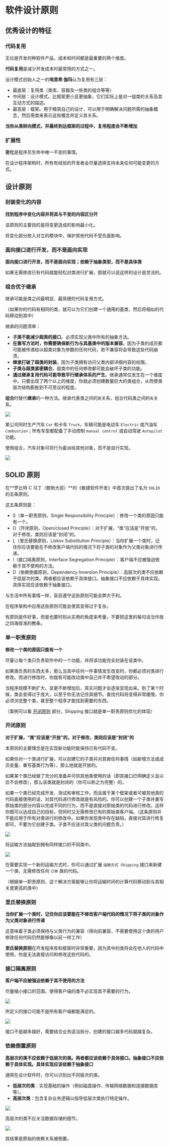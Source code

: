 # 软件设计原则

## 优秀设计的特征

### 代码复用

无论是开发何种软件产品，成本和时间都是最重要的两个维度。

**代码复用**是减少开发成本时最常用的方式之一。

设计模式创始人之一的**埃里希 伽玛**认为复用有三层：

- 最底层：复用类（类库、容器及一些类的组合等等）
- 中间层：设计模式。比框架更小且更抽象，它们实际上是对一组类的关系及其互动方式的描述。
- 最高层：框架。用于精简自己的设计，可以用于明确解决问题所需的抽象概念，然后用类来表示这些概念并定义其关系。

**当你从类转向模式，并最终到达框架的过程中，复用程度会不断增加**

### 扩展性

**变化**是程序员生命中唯一不变的事情。

在设计程序架构时，所有有经验的开发者会尽量选择支持未来任何可能变更的方式。

## 设计原则

### 封装变化的内容

**找到程序中变化内容并将其与不变的内容区分开**

该原则的主要目的是将变更造成的影响最小化。

将变化部分放入对立的模块中，保护其他代码不受负面影响。

### 面向接口进行开发，而不是面向实现

**面向接口进行开发，而不是面向实现；依赖于抽象类型，而不是具体类**

如果无需修改已有代码就能轻松对类进行扩展，那就可以说这样的设计是灵活的。

### 组合优于继承

继承可能是类之间最明显、最简便的代码复用方式。

（如果你的代码有相同的类，就可以为它们创建一个通用的基类，然后将相似的代码移动到其中）

继承的问题清单：

- **子类不能减少超类的接口**。必须实现父类中所有的抽象方法。
- **在重写方法时，你需要确保新行为与其基类中的版本兼容**。因为子类的成员都可能被传递给以超类对象为参数的任何代码，若不兼容将会导致这些代码崩溃。
- **继承打破了超类的封装**，因为子类拥有访问父类内部详细内容的权限。
- **子类与超类紧密耦合**。超类中的任何修改都可能会破坏子类的功能。
- **通过继承复用代码可能导致平行继承体系的产生**。继承通常仅发生在一个维度中。只要出现了两个以上的维度，你就必须创建数量巨大的类组合，从而使类层次结构膨胀到不可思议的程度。

**组合**时替代**继承**的一种方法。继承代表类之间的`是`关系，组合代码类之间的`有`关系。

![](../imgs/ch3-software-design-principles/继承.png)

某公司同时生产汽车 `Car` 和卡车 `Truck`，车辆可能是电动车 `Electric` 或汽油车 `Combustion`；所有车型都配备了手动控制 `manual control` 或自动驾驶 `Autopilot` 功能。

使用组合，汽车对象可将行为委派给其他对象，而不是自行实现。

![](../imgs/ch3-software-design-principles/组合.png)

## SOLID 原则

在**罗比特 C 马丁（鲍勃大叔）**的《敏捷软件开发》中首次提出了名为 `SOLID` 的五条原则。

这五条原则是：

- S（单一职责原则，Single Responsibility Principle）：修改一个类的原因只能有一个。
- O（开闭原则，Open/closed Principle）：对于扩展，“类”应该是“开放”的，对于修改，类则应该是“封闭”的。
- L（里氏替换原则，Liskov Substitution Principle）：当你扩展一个类时，记住你应该要能在不修改客户端代码的情况下将子类的对象作为父类对象进行传递。
- I（接口隔离原则，Interface Segregation Principle）：客户端不应被强迫依赖于其不使用的方法。
- D（依赖倒置原则，Dependency Inversion Principle）：高层次的类不应依赖于低层次的类。两者都应该依赖于具体接口。抽象接口不应依赖于具体实现。具体实现应该依赖于抽象接口。

与生活中所有事情一样，盲目遵守这些原则可能会弊大于利。

在程序架构中应用这些原则可能会使其变得过于复杂。

有原则是件好事，但是也要时刻从实用的角度来考量，不要把这里的每句话当作放之四海皆准的教条。

### 单一职责原则

**修改一个类的原因只能有一个**

尽量让每个类只负责软件中的一个功能，并将该功能完全封装在该类中。

如果类负责的东西太多，那么当其中任何一件事情发生改变时，你都必须对类进行修改。而进行修改时，你就有可能改动类中自己并不希望改动的部分。

当程序规模不断扩大、变更不断增加后，真实问题才会逐渐显现出来。到了某个时候，类会变得过于庞大，以至于你无法记住其细节。查找代码将变得非常缓慢，你必须浏览整个类，甚至整个程序才能找到需要的东西。

（案例可以看 [开闭原则](#开闭原则) 部分，Shipping 接口就是单一职责原则优化的体现）

### 开闭原则

**对于扩展，“类”应该是“开放”的，对于修改，类则应该是“封闭”的**

本原则的主要理念是在实现新功能时能保持已有代码不变。

如果你对一个类进行扩展，可以创建它的子类并对其做任何事情（如新增方法或成员变量、重写基类行为等），那么他就是开放的。

如果某个类已经做了充分的准备并可供其他类使用的话（即其接口已明确定义且以后不会修改），那么该类就是封闭的（你可以称之为完整）的。

如果一个类已经完成开发、测试和审核工作，而且属于某个框架或者可被其他类的代码直接使用的话，对其代码进行修改就是有风险的。你可以创建一个子类并重写原始类的部分内容以完成不同的行为，而不是直接对原始类的代码进行修改。这样你既可以达成自己的目标，但同时又无需修改已有的原始类客户端。（这条原则并不能应用于所有对类进行的修改中。如果你发现类中存在缺陷，直接对其进行修复即可，不要为它创建子类。子类不应该对其父类的问题负责。）

![](../imgs/ch3-software-design-principles/SOLID/违反开闭原则案例.png)

将运输方法抽取到拥有同样接口的不同类中。

![](../imgs/ch3-software-design-principles/SOLID/开闭原则优化案例.png)

在需要实现一个新的运输方式时，你可以通过扩展 `运输方式 Shipping` 接口来新建一个类，无需修改任何 `订单` 类的代码。

（根据单一职责原则，这个解决方案能够让你将运输时间的计算代码移动到与其相关度更高的类中）

### 里氏替换原则

**当你扩展一个类时，记住你应该要能在不修改客户端代码的情况下将子类的对象作为父类对象进行传递**

这意味着子类必须保持与父类行为的兼容（得向前兼容，不需要使用这个类的用户修改任何代码仍然能够像以前一样工作）

**里氏替换原则**在开发程序库和框架时非常重要，因为其中的类将会在他人的代码中使用，你是无法直接访问和修改这些代码的。

### 接口隔离原则

**客户端不应被强迫依赖于其不使用的方法**

尽量缩小接口的范围，使得客户端的类不必实现其不需要的行为。

![](../imgs/ch3-software-design-principles/SOLID/复杂接口.png)

所定义的接口可能不是所有客户端都能满足的。

![](../imgs/ch3-software-design-principles/SOLID/一组粒度更小的接口.png)

接口不是越多越好，需要结合业务适当拆分，创建的接口越多代码就越复杂。

### 依赖倒置原则

**高层次的类不应依赖于低层次的类。两者都应该依赖于具体接口。抽象接口不应依赖于具体实现。具体实现应该依赖于抽象接口**

通常在设计软件时，你可以识别出不同层次的类。

- **低层次的类**：实现基础的操作（例如磁盘操作、传输网络数据和连接数据库等）。
- **高层次类**：包含复杂业务逻辑以指导低层次类执行特定操作。

![](../imgs/ch3-software-design-principles/SOLID/高层次类依赖于低层次的类.png)

高层次的类不应关注数据存储的细节。

![](../imgs/ch3-software-design-principles/SOLID/低层次的类依赖于高层次的抽象.png)

其结果是原始的依赖关系被倒置。